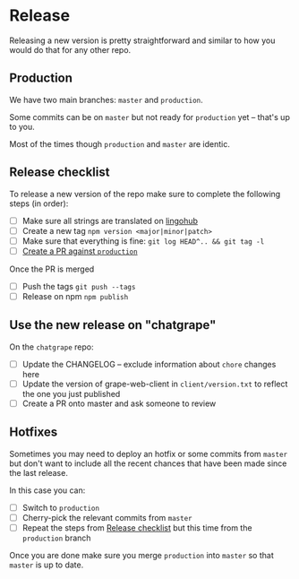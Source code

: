 # Release

Releasing a new version is pretty straightforward and similar to how you would do that for any other repo.

## Production

We have two main branches: `master` and `production`.

Some commits can be on `master` but not ready for `production` yet – that's up to you.

Most of the times though `production` and `master` are identic.

## Release checklist

To release a new version of the repo make sure to complete the following steps (in order):

- [ ] Make sure all strings are translated on [lingohub](https://translate.lingohub.com/ubergrape-gmbh/web-client/dashboard)
- [ ] Create a new tag `npm version <major|minor|patch>`
- [ ] Make sure that everything is fine: `git log HEAD^.. && git tag -l`
- [ ] [Create a PR against `production`](https://github.com/ubergrape/grape-web-client/compare/production?expand=1)

Once the PR is merged

- [ ] Push the tags `git push --tags`
- [ ] Release on npm `npm publish`

## Use the new release on "chatgrape"

On the `chatgrape` repo:

- [ ] Update the CHANGELOG – exclude information about `chore` changes here
- [ ] Update the version of grape-web-client in `client/version.txt` to reflect the one you just published
- [ ] Create a PR onto master and ask someone to review

## Hotfixes

Sometimes you may need to deploy an hotfix or some commits from `master` but don't want to include all the recent chances that have been made since the last release.

In this case you can:

- [ ] Switch to `production`
- [ ] Cherry-pick the relevant commits from `master`
- [ ] Repeat the steps from [Release checklist](#release-checklist) but this time from the `production` branch

Once you are done make sure you merge `production` into `master` so that `master` is up to date.
